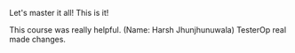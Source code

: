 Let's master it all!
This is it!

This course was really helpful. (Name: Harsh Jhunjhunuwala)
TesterOp real made changes.
